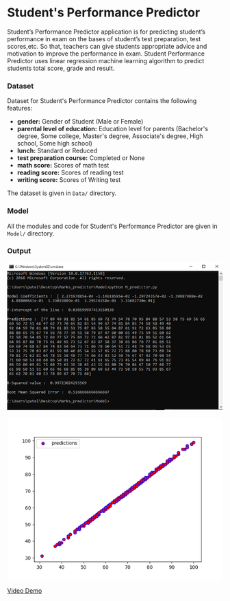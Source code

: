 # Student's Performance Predictor

Student’s Performance Predictor application is for predicting student’s performance in exam on the bases of student’s test preparation, test scores,etc. So that, teachers can give students appropriate advice and motivation to improve the performance in exam. Student Performance Predictor uses linear regression machine learning algorithm to predict students total score, grade and result.

### Dataset

Dataset for Student's Performance Predictor contains the following features:

- **gender:** Gender of Student (Male or Female)
- **parental level of education:** Education level for parents (Bachelor's degree, Some college, Master's degree, Associate's degree, High school, Some high school)
- **lunch:** Standard or Reduced
- **test preparation course:** Completed or None
- **math score:** Scores of math test
- **reading score:** Scores of reading test
- **writing score:** Scores of Writing test

The dataset is given in `Data/` directory.

### Model

All the modules and code for Student's Performance Predictor are given in `Model/` directory. 

### Output

![](Output/Custom_output.PNG)

![](Output/custom_regression_line.png)

[Video Demo](https://github.com/patelvini/Student-s-Performance-Predictor/blob/master/Output/Performance_predictor.mp4)
